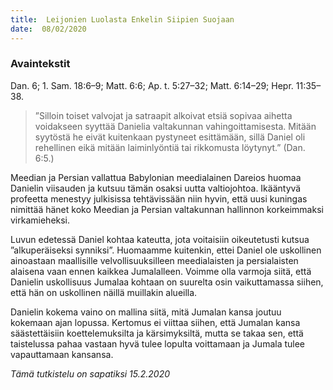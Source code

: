 ```yaml
---
title:  Leijonien Luolasta Enkelin Siipien Suojaan
date:  08/02/2020
---
```


### Avaintekstit
Dan. 6;  1. Sam. 18:6–9;  Matt. 6:6;  Ap. t. 5:27–32;  Matt. 6:14–29;  Hepr. 11:35–38.

> <p></p>
> ”Silloin toiset valvojat ja satraapit alkoivat etsiä sopivaa aihetta voidakseen syyttää Danielia valtakunnan vahingoittamisesta. Mitään syytöstä he eivät kuitenkaan pystyneet esittämään, sillä Daniel oli rehellinen eikä mitään laiminlyöntiä tai rikkomusta löytynyt.” (Dan. 6:5.)

Meedian ja Persian vallattua Babylonian meedialainen Dareios huomaa Danielin viisauden ja kutsuu tämän osaksi uutta valtiojohtoa. Ikääntyvä profeetta menestyy julkisissa tehtävissään niin hyvin, että uusi kuningas nimittää hänet koko Meedian ja Persian valtakunnan hallinnon korkeimmaksi virkamieheksi.

Luvun edetessä Daniel kohtaa kateutta, jota voitaisiin oikeutetusti kutsua ”alkuperäiseksi synniksi”. Huomaamme kuitenkin, ettei Daniel ole uskollinen ainoastaan maallisille velvollisuuksilleen meedialaisten ja persialaisten alaisena vaan ennen kaikkea Jumalalleen. Voimme olla varmoja siitä, että Danielin uskollisuus Jumalaa kohtaan on suurelta osin vaikuttamassa siihen, että hän on uskollinen näillä muillakin alueilla.

Danielin kokema vaino on mallina siitä, mitä Jumalan kansa joutuu kokemaan ajan lopussa. Kertomus ei viittaa siihen, että Jumalan kansa säästettäisiin koettelemuksilta ja kärsimyksiltä, mutta se takaa sen, että taistelussa pahaa vastaan hyvä tulee lopulta voittamaan ja Jumala tulee vapauttamaan kansansa.

_Tämä tutkistelu on sapatiksi 15.2.2020_